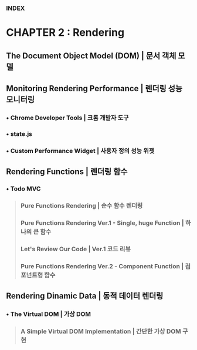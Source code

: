 ### INDEX

# CHAPTER 2 : Rendering

## The Document Object Model (DOM) | 문서 객체 모델

## Monitoring Rendering Performance | 렌더링 성능 모니터링

### • Chrome Developer Tools | 크롬 개발자 도구

### • state.js

### • Custom Performance Widget | 사용자 정의 성능 위젯

## Rendering Functions | 렌더링 함수

### • Todo MVC

> ### Pure Functions Rendering | 순수 함수 렌더링
>
> ### Pure Functions Rendering Ver.1 - Single, huge Function | 하나의 큰 함수
>
> ### Let's Review Our Code | Ver.1 코드 리뷰
>
> ### Pure Functions Rendering Ver.2 - Component Function | 컴포넌트형 함수

## Rendering Dinamic Data | 동적 데이터 렌더링

### • The Virtual DOM | 가상 DOM

> ### A Simple Virtual DOM Implementation | 간단한 가상 DOM 구현
